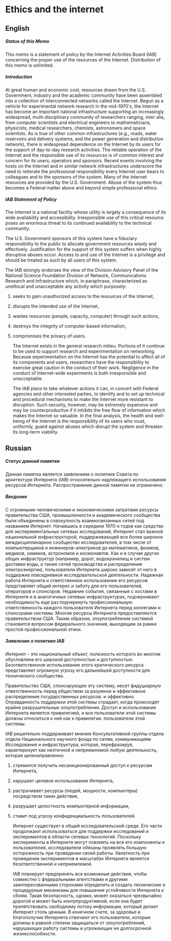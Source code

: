 # Ethics and the internet

## English

##### Status of this Memo

   This memo is a statement of policy by the Internet Activities Board (IAB) concerning the proper use of the resources of the Internet. Distribution of this memo is unlimited.

##### Introduction 

   At great human and economic cost, resources drawn from the U.S. Government, industry and the academic community have been assembled into a collection of interconnected networks called the Internet. Begun as a vehicle for experimental network research in the mid-1970's, the Internet has become an important national infrastructure supporting an increasingly widespread, multi-disciplinary community of researchers ranging, inter alia, from computer scientists and electrical engineers to mathematicians, physicists, medical researchers, chemists, astronomers and space scientists.  As is true of other common infrastructures (e.g., roads, water reservoirs and delivery systems, and the power generation and distribution network), there is widespread dependence on the Internet by its users for the support of day-to-day research activities.  The reliable operation of the Internet and the responsible use of its resources is of common interest and concern for its users, operators and sponsors.  Recent events involving the hosts on the Internet and in similar network infrastructures underscore the need to reiterate the professional responsibility every Internet user bears to colleagues and to the sponsors of the system.  Many of the Internet resources are provided by the U.S. Government.  Abuse of the system thus becomes a Federal matter above and beyond simple professional ethics.

##### IAB Statement of Policy

   The Internet is a national facility whose utility is largely a consequence of its wide availability and accessibility. Irresponsible use of this critical resource poses an enormous threat to its continued availability to the technical community.

   The U.S. Government sponsors of this system have a fiduciary responsibility to the public to allocate government resources wisely and effectively.  Justification for the support of this system suffers when highly disruptive abuses occur.  Access to and use of the Internet is a privilege and should be treated as such by all users of this system.

   The IAB strongly endorses the view of the Division Advisory Panel of the National Science Foundation Division of Network, Communications Research and Infrastructure which, in paraphrase, characterized as unethical and unacceptable any activity which purposely:

1. seeks to gain unauthorized access to the resources of the Internet,
2. disrupts the intended use of the Internet,
3. wastes resources (people, capacity, computer) through such actions, 
4. destroys the integrity of computer-based information,
5. compromises the privacy of users.

   The Internet exists in the general research milieu.  Portions of it continue to be used to support research and experimentation on networking.  Because experimentation on the Internet has the potential to affect all of its components and users, researchers have the responsibility to exercise great caution in the conduct of their work.  Negligence in the conduct of Internet-wide experiments is both irresponsible and unacceptable.

   The IAB plans to take whatever actions it can, in concert with Federal agencies and other interested parties, to identify and to set up technical and procedural mechanisms to make the Internet more resistant to disruption.  Such security, however, may be extremely expensive and may be counterproductive if it inhibits the free flow of information which makes the Internet so valuable.  In the final analysis, the health and well-being of the Internet is the responsibility of its users who must, uniformly, guard against abuses which disrupt the system and threaten its long-term viability.





## Russian

##### Статус данной памятки

   Данная памятка является заявлением о политике Совета по архитектуре Интернета (IAB) относительно надлежащего использования ресурсов Интернета. Распространение данной памятки не ограничено.

##### Введение 

   С огромными человеческими и экономическими затратами ресурсы правительства США, промышленности и академического сообщества были объединены в совокупность взаимосвязанных сетей под названием Интернет. Начавшись в середине 1970-х годов как средство для экспериментальных сетевых исследований, Интернет стал важной национальной инфраструктурой, поддерживающей все более широкое междисциплинарное сообщество исследователей, в том числе от компьютерщиков и инженеров-электриков до математиков, физиков, медиков, химиков, астрономов и космонавтов.  Как и в случае других общих инфраструктур (например, дорог, водохранилищ и систем доставки воды, а также сетей производства и распределения электроэнергии), пользователи Интернета широко зависят от него в поддержке повседневной исследовательской деятельности.  Надежная работа Интернета и ответственное использование его ресурсов представляет общий интерес и заботу для его пользователей, операторов и спонсоров.  Недавние события, связанные с хостами в Интернете и в аналогичных сетевых инфраструктурах, подчеркивают необходимость еще раз подчеркнуть профессиональную ответственность каждого пользователя Интернета перед коллегами и спонсорами системы.  Многие ресурсы Интернета предоставляются правительством США.  Таким образом, злоупотребление системой становится вопросом федерального значения, выходящим за рамки простой профессиональной этики.

##### Заявление о политике IAB

   Интернет - это национальный объект, полезность которого во многом обусловлена его широкой доступностью и доступностью. Безответственное использование этого критического ресурса представляет огромную угрозу его дальнейшей доступности для технического сообщества.

   Правительство США, спонсирующее эту систему, несет фидуциарную ответственность перед обществом за разумное и эффективное распределение государственных ресурсов. и эффективно.  Оправданность поддержки этой системы страдает, когда происходят крайне разрушительные злоупотребления.  Доступ и использование Интернета является привилегией, и все пользователи этой системы должны относиться к ней как к привилегии. пользователи этой системы.

   IAB решительно поддерживает мнение Консультативной группы отдела отдела Национального научного фонда по сетям, коммуникациям Исследования и инфраструктура, которая, перефразируя, характеризует как неэтичной и неприемлемой любую деятельность, которая целенаправленно:

1. стремится получить несанкционированный доступ к ресурсам Интернета,
2. нарушает целевое использование Интернета,
3. растрачивает ресурсы (людей, мощности, компьютеры) посредством таких действия,
4. разрушает целостность компьютерной информации,
5. ставит под угрозу конфиденциальность пользователей.

   Интернет существует в общей исследовательской среде.  Его части продолжают использоваться для поддержки исследований и экспериментов в области сетевых технологий.  Поскольку эксперименты в Интернете могут повлиять на все его компоненты и пользователей, исследователи обязаны проявлять большую осторожность при проведении своей работы.  Халатность при проведении экспериментов в масштабах Интернета является безответственной и неприемлемой.

   IAB планирует предпринять все возможные действия, чтобы совместно с федеральными агентствами и другими заинтересованными сторонами определить и создать технические и процедурные механизмы для повышения устойчивости Интернета к сбоям.  Такая безопасность, однако, может оказаться чрезвычайно дорогой и может быть контрпродуктивной, если она будет препятствовать свободному потоку информации, который делает Интернет столь ценным.  В конечном счете, за здоровье и благополучие Интернета отвечают его пользователи, которые должны в равной степени защищаться от злоупотреблений, нарушающих работу системы и угрожающих ее долгосрочной жизнеспособности.

